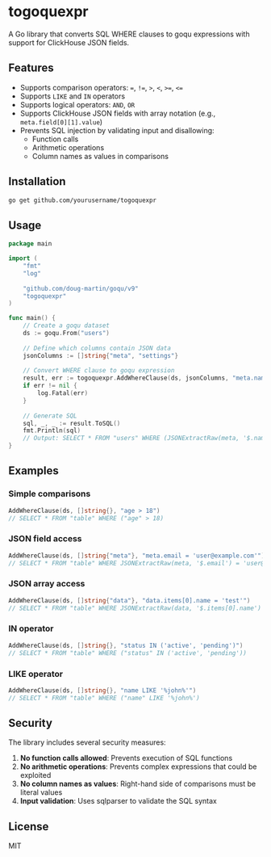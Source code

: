 # togoquexpr

A Go library that converts SQL WHERE clauses to goqu expressions with support for ClickHouse JSON fields.

## Features

- Supports comparison operators: `=`, `!=`, `>`, `<`, `>=`, `<=`
- Supports `LIKE` and `IN` operators
- Supports logical operators: `AND`, `OR`
- Supports ClickHouse JSON fields with array notation (e.g., `meta.field[0][1].value`)
- Prevents SQL injection by validating input and disallowing:
  - Function calls
  - Arithmetic operations
  - Column names as values in comparisons

## Installation

```bash
go get github.com/yourusername/togoquexpr
```

## Usage

```go
package main

import (
    "fmt"
    "log"
    
    "github.com/doug-martin/goqu/v9"
    "togoquexpr"
)

func main() {
    // Create a goqu dataset
    ds := goqu.From("users")
    
    // Define which columns contain JSON data
    jsonColumns := []string{"meta", "settings"}
    
    // Convert WHERE clause to goqu expression
    result, err := togoquexpr.AddWhereClause(ds, jsonColumns, "meta.name = 'John' AND status = 'active'")
    if err != nil {
        log.Fatal(err)
    }
    
    // Generate SQL
    sql, _, _ := result.ToSQL()
    fmt.Println(sql)
    // Output: SELECT * FROM "users" WHERE (JSONExtractRaw(meta, '$.name') = 'John' AND ("status" = 'active'))
}
```

## Examples

### Simple comparisons
```go
AddWhereClause(ds, []string{}, "age > 18")
// SELECT * FROM "table" WHERE ("age" > 18)
```

### JSON field access
```go
AddWhereClause(ds, []string{"meta"}, "meta.email = 'user@example.com'")
// SELECT * FROM "table" WHERE JSONExtractRaw(meta, '$.email') = 'user@example.com'
```

### JSON array access
```go
AddWhereClause(ds, []string{"data"}, "data.items[0].name = 'test'")
// SELECT * FROM "table" WHERE JSONExtractRaw(data, '$.items[0].name') = 'test'
```

### IN operator
```go
AddWhereClause(ds, []string{}, "status IN ('active', 'pending')")
// SELECT * FROM "table" WHERE ("status" IN ('active', 'pending'))
```

### LIKE operator
```go
AddWhereClause(ds, []string{}, "name LIKE '%john%'")
// SELECT * FROM "table" WHERE ("name" LIKE '%john%')
```

## Security

The library includes several security measures:

1. **No function calls allowed**: Prevents execution of SQL functions
2. **No arithmetic operations**: Prevents complex expressions that could be exploited
3. **No column names as values**: Right-hand side of comparisons must be literal values
4. **Input validation**: Uses sqlparser to validate the SQL syntax

## License

MIT